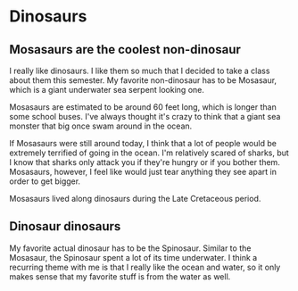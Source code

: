 # Dinosaurs
## Mosasaurs are the coolest non-dinosaur

I really like dinosaurs. I like them so much that I decided to take a class about them this semester. My favorite non-dinosaur has to be Mosasaur, which is a giant underwater sea serpent looking one. 

Mosasaurs are estimated to be around 60 feet long, which is longer than some school buses. I've always thought it's crazy to think that a giant sea monster that big once swam around in the ocean.

If Mosasaurs were still around today, I think that a lot of people would be extremely terrified of going in the ocean. I'm relatively scared of sharks, but I know that sharks only attack you if they're hungry or if you bother them. Mosasaurs, however, I feel like would just tear anything they see apart in order to get bigger. 

Mosasaurs lived along dinosaurs during the Late Cretaceous period.

## Dinosaur dinosaurs

My favorite actual dinosaur has to be the Spinosaur. Similar to the Mosasaur, the Spinosaur spent a lot of its time underwater. I think a recurring theme with me is that I really like the ocean and water, so it only makes sense that my favorite stuff is from the water as well. 
